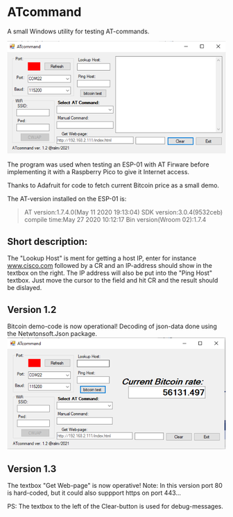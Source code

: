 # ATcommand
A small Windows utility for testing AT-commands.

![Screendump](/doc/screen_1.2.png)

The program was used when testing an ESP-01 with AT Firware before implementing it with a Raspberry Pico to give it Internet access.

Thanks to Adafruit for code to fetch current Bitcoin price as a small demo.

The AT-version installed on the ESP-01 is:

> AT version:1.7.4.0(May 11 2020 19:13:04)
> SDK version:3.0.4(9532ceb)
> compile time:May 27 2020 10:12:17
> Bin version(Wroom 02):1.7.4

## Short description:
The "Lookup Host" is ment for getting a host IP, enter for instance www.cisco.com followed by a CR and an IP-address should show in the textbox on the right. 
The IP address will also be put into the "Ping Host" textbox. Just move the cursor to the field and hit CR and the result should be dislayed.

## Version 1.2
Bitcoin demo-code is now operational!
Decoding of json-data done using the Netwtonsoft.Json package.
![Screendump](/doc/bitcoin.png)
## Version 1.3
The textbox "Get Web-page" is now operative!
Note: In this version port 80 is hard-coded, but it could also suppport https on port 443...

PS: The textbox to the left of the Clear-button is used for debug-messages.